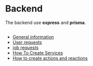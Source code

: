 # Backend

The backend use **express** and **prisma**.

<h2></h2>

- [General information](/doc/backend/pages/general.md)
- [User requests](/doc/backend/pages//user.md)
- [job requests](/doc/backend/pages//job.md)
- [How To Create Services](/doc/backend/pages//howToCreateServices.md)
- [How to create actions and reactions](/doc/backend/pages//howToCreateActionsAndReactions.md)
